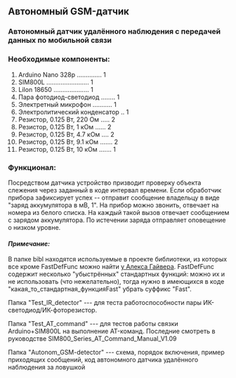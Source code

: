 ## Автономный GSM-датчик

### Автономный датчик удалённого наблюдения с передачей данных по мобильной связи

### __Необходимые компоненты:__

1. Arduino Nano 328p .............. 1
2. SIM800L ........................ 1
3. LiIon 18650 .................... 1
4. Пара фотодиод-светодиод ........ 1
5. Электретный микрофон ........... 1
6. Электролитический конденсатор .. 1
7. Резистор, 0.125 Вт, 220 Ом ..... 2
8. Резистор, 0.125 Вт, 1 кОм ...... 2
9. Резистор, 0.125 Вт, 4.7 кОм .... 2
10. Резистор, 0.125 Вт, 9.1 кОм ....... 2
11. Резистор, 0.125 Вт, 10 кОм  ....... 1

### __Функционал:__

Посредством датчика устройство призводит проверку объекта слежения через заданный в коде интервал времени. Если обработчик прибора зафиксирует успех -- отправит сообщение владельцу в виде "заряд аккумулятора в мВ, 1". На прибор можно звонить, отвечает на номера из белого списка. На каждый такой вызов отвечает сообщением с зарядом аккумулятора. По истечении заряда отправляет оповещение о низком уровне.

#### ___Примечание:___

В папке bibl находятся используемые в проекте библиотеки, из которых все кроме FastDefFunc можно найти [у Алекса Гайвера](https://github.com/GyverLibs). FastDefFunc содержит несколько "убыстрённых" стандартных функций:  можно их и не использовать (что нежелательно), тогда нужно в имеющихся в коде "какая_то_стандартная_функцияFast" убрать суффикс "Fast".

Папка "Test_IR_detector" --- для теста работоспособности пары ИК-светодиод/ИК-фоторезистор.

Папка "Test_AT_command" --- для тестов работы связки Arduino+SIM800L на выполнение AT-команд.
Последние смотреть в руководстве SIM800_Series_AT_Command_Manual_V1.09

Папка "Autonom_GSM-detector" --- схема, порядок включения, пример приходящих сообщений, код автономного
датчика удалённого наблюдения за ловушкой
